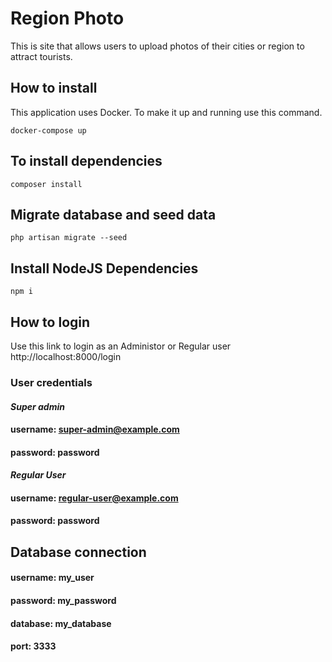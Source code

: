 # Region Photo
This is site that allows users to upload photos of their cities or region to attract tourists.

## How to install
This application uses Docker. To make it up and running use this command.

`docker-compose up`

## To install dependencies
`composer install`

## Migrate database and seed data
`php artisan migrate --seed`

## Install NodeJS Dependencies
`npm i`

## How to login

Use this link to login as an Administor or Regular user http://localhost:8000/login

### **User credentials**
#### *Super admin*

#### username: super-admin@example.com
#### password: password

#### *Regular User*

#### username: regular-user@example.com
#### password: password

## Database connection

#### username: my_user
#### password: my_password
#### database: my_database
#### port: 3333


